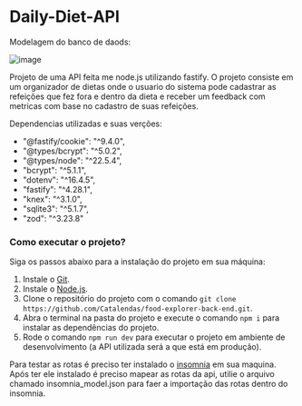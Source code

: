 # Daily-Diet-API

Modelagem do banco de daods:

![image](https://github.com/user-attachments/assets/b70c8f8f-f043-4dbd-9200-8c0a7f6c427d)

Projeto de uma API feita me node.js utilizando fastify.
O projeto consiste em um organizador de dietas onde o usuario do sistema pode cadastrar as refeições que fez fora e dentro da dieta e receber um feedback com metricas com base no cadastro de suas refeições.

Dependencias utilizadas e suas verções:
 - "@fastify/cookie": "^9.4.0",
 - "@types/bcrypt": "^5.0.2",
 - "@types/node": "^22.5.4",
 - "bcrypt": "^5.1.1",
 - "dotenv": "^16.4.5",
 - "fastify": "^4.28.1",
 - "knex": "^3.1.0",
 - "sqlite3": "^5.1.7",
 - "zod": "^3.23.8"

### Como executar o projeto?

Siga os passos abaixo para a instalação do projeto em sua máquina:

1. Instale o [Git](https://git-scm.com/).
2. Instale o [Node.js](https://nodejs.org/en).
3. Clone o repositório do projeto com o comando `git clone https://github.com/Catalendas/food-explorer-back-end.git`.
4. Abra o terminal na pasta do projeto e execute o comando `npm i` para instalar as dependências do projeto.
5. Rode o comando `npm run dev` para executar o projeto em ambiente de desenvolvimento (a API utilizada será a que está em produção).

Para testar as rotas é preciso ter instalado o [insomnia](https://insomnia.rest/download) em sua maquina.
Após ter ele instalado é preciso mapear as rotas da api, utilie o arquivo chamado insomnia_model.json para faer a importação das rotas
dentro do insomnia.

